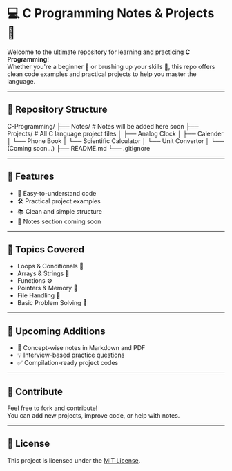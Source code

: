 # 💻 C Programming Notes & Projects 📘

Welcome to the ultimate repository for learning and practicing **C Programming**!  
Whether you're a beginner 👶 or brushing up your skills 💪, this repo offers clean code examples and practical projects to help you master the language.

---

## 📂 Repository Structure

C-Programming/
├── Notes/ # Notes will be added here soon
├── Projects/ # All C language project files
│ ├── Analog Clock
│ ├── Calender
│ └── Phone Book
│ └── Scientific Calculator
│ └── Unit Convertor
│ └── (Coming soon...)
├── README.md
└── .gitignore


---

## 🔧 Features

- 🧠 Easy-to-understand code
- 🛠️ Practical project examples
- 📚 Clean and simple structure
- 📝 Notes section coming soon

---

## 📌 Topics Covered

- Loops & Conditionals 🔁
- Arrays & Strings 🧵
- Functions ⚙️
- Pointers & Memory 🧠
- File Handling 📁
- Basic Problem Solving 🧮

---

## 🚀 Upcoming Additions

- 📓 Concept-wise notes in Markdown and PDF
- 💡 Interview-based practice questions
- ✅ Compilation-ready project codes

---

## 🤝 Contribute

Feel free to fork and contribute!  
You can add new projects, improve code, or help with notes.

---

## 📜 License

This project is licensed under the [MIT License](LICENSE).

